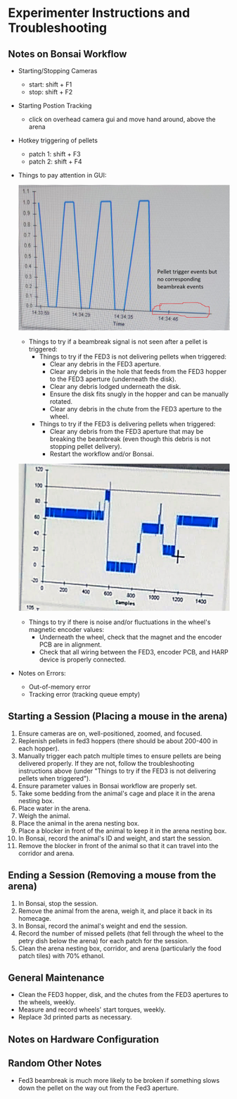 # Experimenter Instructions and Troubleshooting

## Notes on Bonsai Workflow

- Starting/Stopping Cameras
	- start: shift + F1	
	- stop: shift + F2
- Starting Postion Tracking
	- click on overhead camera gui and move hand around, above the arena
- Hotkey triggering of pellets
	- patch 1: shift + F3
	- patch 2: shift + F4

- Things to pay attention in GUI:

	![Pellet trigger no beambreak](pellet_trigger_no_beambreak.png)
		
	- Things to try if a beambreak signal is not seen after a pellet is triggered:	
		- Things to try if the FED3 is not delivering pellets when triggered:
			 - Clear any debris in the FED3 aperture.
			 - Clear any debris in the hole that feeds from the FED3 hopper to the FED3 aperture (underneath the disk).
			 - Clear any debris lodged underneath the disk.
			 - Ensure the disk fits snugly in the hopper and can be manually rotated.
			 - Clear any debris in the chute from the FED3 aperture to the wheel.
		- Things to try if the FED3 is delivering pellets when triggered:
			- Clear any debris from the FED3 aperture that may be breaking the beambreak (even though this debris is not stopping pellet delivery).
			- Restart the workflow and/or Bonsai.
	
	![Magnetic encoder noise](magnetic_encoder_noise.png)

	- Things to try if there is noise and/or fluctuations in the wheel's magnetic encoder values:
		- Underneath the wheel, check that the magnet and the encoder PCB are in alignment.
		- Check that all wiring between the FED3, encoder PCB, and HARP device is properly connected.

- Notes on Errors:
	- Out-of-memory error
	- Tracking error (tracking queue empty)

## Starting a Session (Placing a mouse in the arena)

1. Ensure cameras are on, well-positioned, zoomed, and focused.
2. Replenish pellets in fed3 hoppers (there should be about 200-400 in each hopper).
3. Manually trigger each patch multiple times to ensure pellets are being delivered properly. If they are not, follow the troubleshooting instructions above (under "Things to try if the FED3 is not delivering pellets when triggered").
4. Ensure parameter values in Bonsai workflow are properly set.
5. Take some bedding from the animal's cage and place it in the arena nesting box.
6. Place water in the arena.
7. Weigh the animal.
8. Place the animal in the arena nesting box.
9. Place a blocker in front of the animal to keep it in the arena nesting box. 
10. In Bonsai, record the animal's ID and weight, and start the session.
11. Remove the blocker in front of the animal so that it can travel into the corridor and arena.

## Ending a Session (Removing a mouse from the arena)

1. In Bonsai, stop the session.
2. Remove the animal from the arena, weigh it, and place it back in its homecage.
3. In Bonsai, record the animal's weight and end the session.
4. Record the number of missed pellets (that fell through the wheel to the petry dish below the arena) for each patch for the session.
5. Clean the arena nesting box, corridor, and arena (particularly the food patch tiles) with 70% ethanol.

## General Maintenance

- Clean the FED3 hopper, disk, and the chutes from the FED3 apertures to the wheels, weekly.
- Measure and record wheels' start torques, weekly.
- Replace 3d printed parts as necessary.

## Notes on Hardware Configuration

## Random Other Notes

- Fed3 beambreak is much more likely to be broken if something slows down the pellet on the way out from the Fed3 aperture.